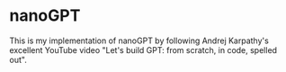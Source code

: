 # nanoGPT
This is my implementation of nanoGPT by following Andrej Karpathy's excellent YouTube video "Let's build GPT: from scratch, in code, spelled out".
